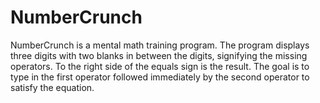 # NumberCrunch
NumberCrunch is a mental math training program.  The program displays three digits with two blanks in between the digits, signifying the missing operators. To the right side of the equals sign is the result. The goal is to type in the first operator followed immediately by the second operator to satisfy the equation.
